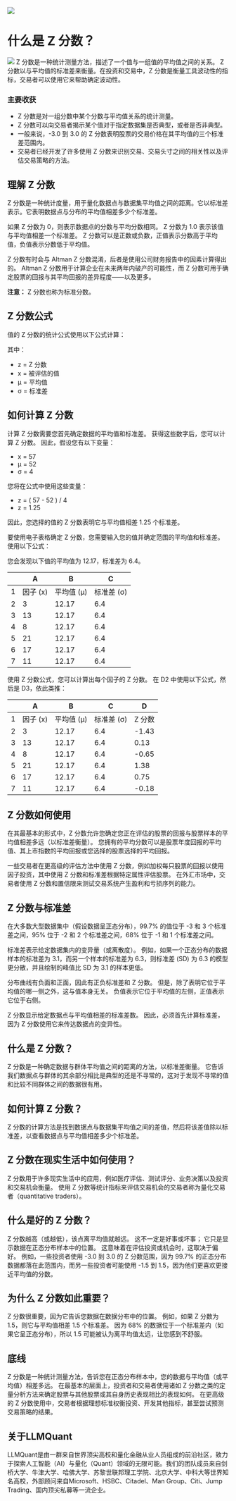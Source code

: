 ![](https://fastly.jsdelivr.net/gh/bucketio/img11@main/2024/10/21/1729466068183-23134fce-3131-4262-b18c-f378d71af4f6.gif)
# 什么是 Z 分数？
![](https://fastly.jsdelivr.net/gh/bucketio/img9@main/2024/10/20/1729465031968-b3c8959e-1d37-4b8a-91b1-b0b0dfe25143.png)
Z 分数是一种统计测量方法，描述了一个值与一组值的平均值之间的关系。 Z 分数以与平均值的标准差来衡量。在投资和交易中，Z 分数是衡量工具波动性的指标，交易者可以使用它来帮助确定波动性。

### 主要收获

- Z 分数是对一组分数中某个分数与平均值关系的统计测量。
- Z 分数可以向交易者揭示某个值对于指定数据集是否典型，或者是否非典型。
- 一般来说，-3.0 到 3.0 的 Z 分数表明股票的交易价格在其平均值的三个标准差范围内。
- 交易者已经开发了许多使用 Z 分数来识别交易、交易头寸之间的相关性以及评估交易策略的方法。

## 理解 Z 分数

Z 分数是一种统计度量，用于量化数据点与数据集平均值之间的距离。它以标准差表示。它表明数据点与分布的平均值相差多少个标准差。

如果 Z 分数为 0，则表示数据点的分数与平均分数相同。 Z 分数为 1.0 表示该值与平均值相差一个标准差。 Z 分数可以是正数或负数，正值表示分数高于平均值，负值表示分数低于平均值。

Z 分数有时会与 Altman Z 分数混淆，后者是使用公司财务报告中的因素计算得出的。 Altman Z 分数用于计算企业在未来两年内破产的可能性，而 Z 分数可用于确定股票的回报与其平均回报的差异程度——以及更多。

**注意：** Z 分数也称为标准分数。

## Z 分数公式

值的 Z 分数的统计公式使用以下公式计算：

其中：

- z = Z 分数
- x = 被评估的值
- μ = 平均值
- σ = 标准差

## 如何计算 Z 分数

计算 Z 分数需要您首先确定数据的平均值和标准差。 获得这些数字后，您可以计算 Z 分数。 因此，假设您有以下变量：

- x = 57
- μ = 52
- σ = 4

您将在公式中使用这些变量：

- z = ( 57 - 52 ) / 4
- z = 1.25

因此，您选择的值的 Z 分数表明它与平均值相差 1.25 个标准差。

要使用电子表格确定 Z 分数，您需要输入您的值并确定范围的平均值和标准差。 使用以下公式：

您会发现以下值的平均值为 12.17，标准差为 6.4。

||A|B|C
|---|---|---|---|
|1|因子 (x)|平均值 (μ)|标准差 (σ)
|2|3|12.17|6.4
|3|13|12.17|6.4
|4|8|12.17|6.4
|5|21|12.17|6.4
|6|17|12.17|6.4
|7|11|12.17|6.4

使用 Z 分数公式，您可以计算出每个因子的 Z 分数。 在 D2 中使用以下公式，然后是 D3，依此类推：

||A|B|C|D
|---|---|---|---|---|
|1|因子 (x)|平均值 (μ)|标准差 (σ)|Z 分数
|2|3|12.17|6.4|-1.43
|3|13|12.17|6.4|0.13
|4|8|12.17|6.4|-0.65
|5|21|12.17|6.4|1.38
|6|17|12.17|6.4|0.75
|7|11|12.17|6.4|-0.18

## Z 分数如何使用

在其最基本的形式中，Z 分数允许您确定您正在评估的股票的回报与股票样本的平均值相差多远（以标准差衡量）。 您拥有的平均分数可以是股票年度回报的平均值、其上市指数的平均回报或您选择的股票选择的平均回报。

一些交易者在更高级的评估方法中使用 Z 分数，例如加权每只股票的回报以使用因子投资，其中使用 Z 分数和标准差根据特定属性评估股票。 在外汇市场中，交易者使用 Z 分数和置信限来测试交易系统产生盈利和亏损序列的能力。

## Z 分数与标准差

在大多数大型数据集中（假设数据呈正态分布），99.7% 的值位于 -3 和 3 个标准差之间，95% 位于 -2 和 2 个标准差之间，68% 位于 -1 和 1 个标准差之间。

标准差表示给定数据集内的变异量（或离散度）。 例如，如果一个正态分布的数据样本的标准差为 3.1，而另一个样本的标准差为 6.3，则标准差 (SD) 为 6.3 的模型更分散，并且绘制的峰值比 SD 为 3.1 的样本更低。

分布曲线有负面和正面，因此有正负标准差和 Z 分数。 但是，除了表明它位于平均值的哪一侧之外，这与值本身无关。 负值表示它位于平均值的左侧，正值表示它位于右侧。

Z 分数显示给定数据点与平均值相差的标准差数。 因此，必须首先计算标准差，因为 Z 分数使用它来传达数据点的变异性。

## 什么是 Z 分数？

Z 分数是一种确定数据与群体平均值之间的距离的方法，以标准差衡量。 它告诉我们数据点与群体的其余部分相比是典型的还是不寻常的，这对于发现不寻常的值和比较不同群体之间的数据很有用。

## 如何计算 Z 分数？

Z 分数的计算方法是找到数据点与数据集平均值之间的差值，然后将该差值除以标准差，以查看数据点与平均值相差多少个标准差。

## Z 分数在现实生活中如何使用？

Z 分数用于许多现实生活中的应用，例如医疗评估、测试评分、业务决策以及投资和交易机会衡量。 使用 Z 分数等统计指标来评估交易机会的交易者称为量化交易者（quantitative traders）。

## 什么是好的 Z 分数？

Z 分数越高（或越低），该点离平均值就越远。 这不一定是好事或坏事； 它只是显示数据在正态分布样本中的位置。 这意味着在评估投资或机会时，这取决于偏好。 例如，一些投资者使用 -3.0 到 3.0 的 Z 分数范围，因为 99.7% 的正态分布数据都落在此范围内，而另一些投资者可能使用 -1.5 到 1.5，因为他们更喜欢更接近平均值的分数。

## 为什么 Z 分数如此重要？

Z 分数很重要，因为它告诉您数据在数据分布中的位置。 例如，如果 Z 分数为 1.5，则它与平均值相差 1.5 个标准差。 因为 68% 的数据位于一个标准差内（如果它呈正态分布），所以 1.5 可能被认为离平均值太远，让您感到不舒服。

## 底线

Z 分数是一种统计测量方法，告诉您在正态分布样本中，您的数据与平均值（或平均值）相差多远。 在最基本的层面上，投资者和交易者使用诸如 Z 分数之类的定量分析方法来确定股票与其他股票或其自身历史表现相比的表现如何。 在更高级的 Z 分数使用中，交易者根据理想标准权衡投资、开发其他指标，甚至尝试预测交易策略的结果。

## 关于LLMQuant
LLMQuant是由一群来自世界顶尖高校和量化金融从业人员组成的前沿社区，致力于探索人工智能（AI）与量化（Quant）领域的无限可能。我们的团队成员来自剑桥大学、牛津大学、哈佛大学、苏黎世联邦理工学院、北京大学、中科大等世界知名高校，外部顾问来自Microsoft、HSBC、Citadel、Man Group、Citi、Jump Trading、国内顶尖私募等一流企业。